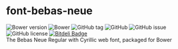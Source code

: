 # font-bebas-neue
![Bower version](https://img.shields.io/bower/v/font-bebas-neue.svg?style=flat-square) 
![Bower](https://img.shields.io/bower/l/font-bebas-neue.svg?style=flat-square)
![GitHub tag](https://img.shields.io/github/tag/GitScrum/font-bebas-neue.svg?style=flat-square)
![GitHub](https://img.shields.io/github/release/GitScrum/font-bebas-neue.svg?style=flat-square)
![GitHub issue](https://img.shields.io/github/issues/GitScrum/font-bebas-neue.svg?style=flat-square)
![GitHub license](https://img.shields.io/github/license/GitScrum/font-bebas-neue.svg?style=flat-square)
[![Bitdeli Badge](https://d2weczhvl823v0.cloudfront.net/GitScrum/font-bebas-neue/trend.png)](https://bitdeli.com/free "Bitdeli Badge")
<br/>
The Bebas Neue Regular with Cyrillic web font, packaged for Bower

